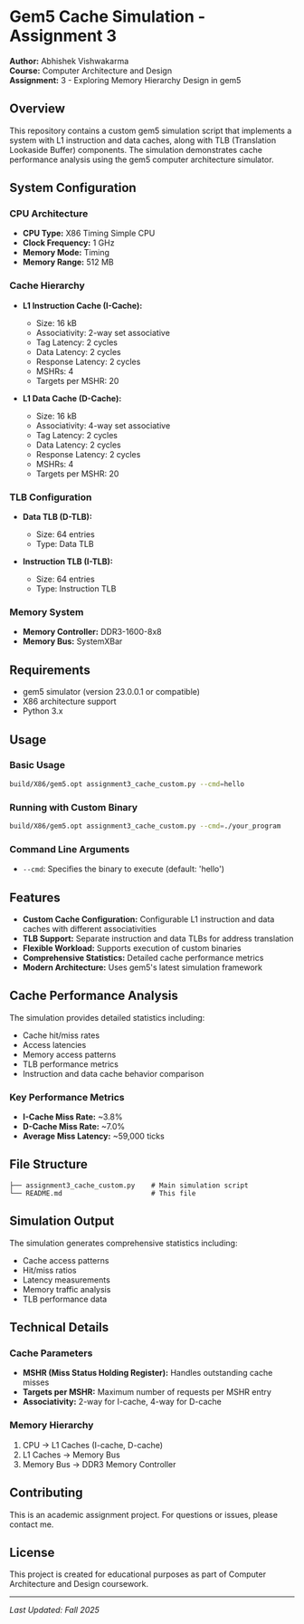 # Gem5 Cache Simulation - Assignment 3

**Author:** Abhishek Vishwakarma  
**Course:** Computer Architecture and Design  
**Assignment:** 3 - Exploring Memory Hierarchy Design in gem5

## Overview

This repository contains a custom gem5 simulation script that implements a system with L1 instruction and data caches, along with TLB (Translation Lookaside Buffer) components. The simulation demonstrates cache performance analysis using the gem5 computer architecture simulator.

## System Configuration

### CPU Architecture
- **CPU Type:** X86 Timing Simple CPU
- **Clock Frequency:** 1 GHz
- **Memory Mode:** Timing
- **Memory Range:** 512 MB

### Cache Hierarchy
- **L1 Instruction Cache (I-Cache):**
  - Size: 16 kB
  - Associativity: 2-way set associative
  - Tag Latency: 2 cycles
  - Data Latency: 2 cycles
  - Response Latency: 2 cycles
  - MSHRs: 4
  - Targets per MSHR: 20

- **L1 Data Cache (D-Cache):**
  - Size: 16 kB
  - Associativity: 4-way set associative
  - Tag Latency: 2 cycles
  - Data Latency: 2 cycles
  - Response Latency: 2 cycles
  - MSHRs: 4
  - Targets per MSHR: 20

### TLB Configuration
- **Data TLB (D-TLB):**
  - Size: 64 entries
  - Type: Data TLB

- **Instruction TLB (I-TLB):**
  - Size: 64 entries
  - Type: Instruction TLB

### Memory System
- **Memory Controller:** DDR3-1600-8x8
- **Memory Bus:** SystemXBar

## Requirements

- gem5 simulator (version 23.0.0.1 or compatible)
- X86 architecture support
- Python 3.x

## Usage

### Basic Usage
```bash
build/X86/gem5.opt assignment3_cache_custom.py --cmd=hello
```

### Running with Custom Binary
```bash
build/X86/gem5.opt assignment3_cache_custom.py --cmd=./your_program
```

### Command Line Arguments
- `--cmd`: Specifies the binary to execute (default: 'hello')

## Features

- **Custom Cache Configuration:** Configurable L1 instruction and data caches with different associativities
- **TLB Support:** Separate instruction and data TLBs for address translation
- **Flexible Workload:** Supports execution of custom binaries
- **Comprehensive Statistics:** Detailed cache performance metrics
- **Modern Architecture:** Uses gem5's latest simulation framework

## Cache Performance Analysis

The simulation provides detailed statistics including:

- Cache hit/miss rates
- Access latencies
- Memory access patterns
- TLB performance metrics
- Instruction and data cache behavior comparison

### Key Performance Metrics
- **I-Cache Miss Rate:** ~3.8%
- **D-Cache Miss Rate:** ~7.0%
- **Average Miss Latency:** ~59,000 ticks

## File Structure

```
├── assignment3_cache_custom.py    # Main simulation script
└── README.md                      # This file
```

## Simulation Output

The simulation generates comprehensive statistics including:
- Cache access patterns
- Hit/miss ratios
- Latency measurements
- Memory traffic analysis
- TLB performance data

## Technical Details

### Cache Parameters
- **MSHR (Miss Status Holding Register):** Handles outstanding cache misses
- **Targets per MSHR:** Maximum number of requests per MSHR entry
- **Associativity:** 2-way for I-cache, 4-way for D-cache

### Memory Hierarchy
1. CPU → L1 Caches (I-cache, D-cache)
2. L1 Caches → Memory Bus
3. Memory Bus → DDR3 Memory Controller

## Contributing

This is an academic assignment project. For questions or issues, please contact me.

## License

This project is created for educational purposes as part of Computer Architecture and Design coursework.


---

*Last Updated: Fall 2025*
